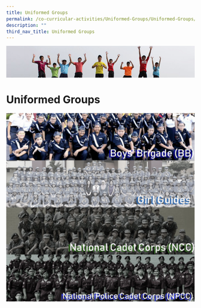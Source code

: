 ```yaml
---
title: Uniformed Groups
permalink: /co-curricular-activities/Uniformed-Groups/Uniformed-Groups/permalink/
description: ""
third_nav_title: Uniformed Groups
---
```

![](/images/Banner.jpg)

Uniformed Groups
================

![](/images/UG.png)